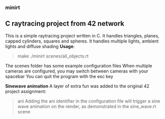 ### minirt
## C raytracing project from 42 network
This is a simple raytracing project written in C. It handles triangles, planes, capped cylinders, squares and spheres.
It handles multiple lights, ambient lights and diffuse shading
**Usage**:
> make
> ./minirt scenes/all_objects.rt

The scenes folder has some example configuration files
When multiple cameras are configured, you may switch between cameras with your spacebar
You can quit the program with the esc key

**Sinewave animation**
A layer of extra fun was added to the original 42 project assignment:
> ani
Adding the ani identifier in the configuration file will trigger a sine wave animation on the render, as demonstrated in the sine_wave.rt scene
